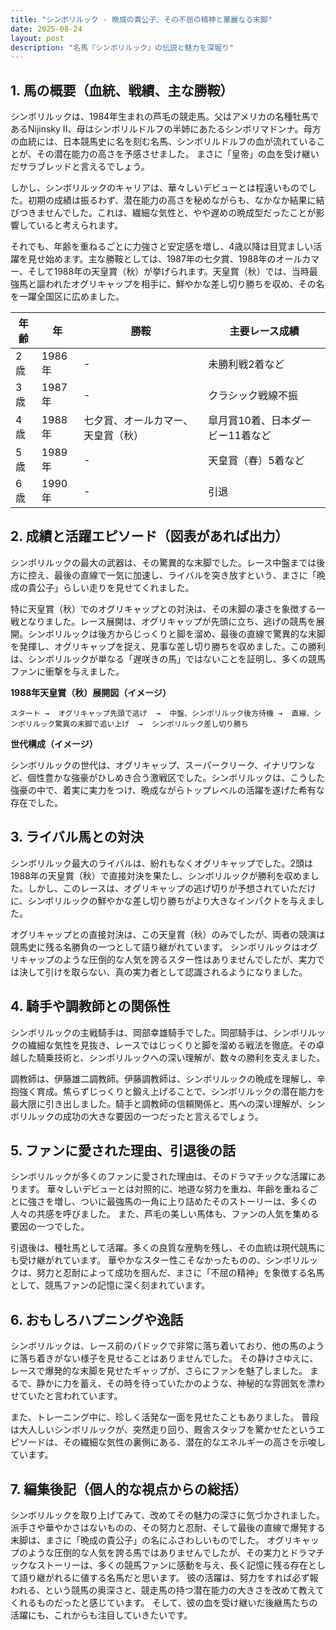 ```yaml
---
title: "シンボリルック - 晩成の貴公子、その不屈の精神と華麗なる末脚"
date: 2025-08-24
layout: post
description: "名馬『シンボリルック』の伝説と魅力を深堀り"
---
```


## 1. 馬の概要（血統、戦績、主な勝鞍）

シンボリルックは、1984年生まれの芦毛の競走馬。父はアメリカの名種牡馬であるNijinsky II、母はシンボリルドルフの半姉にあたるシンボリマドンナ。母方の血統には、日本競馬史に名を刻む名馬、シンボリルドルフの血が流れていることが、その潜在能力の高さを予感させました。  まさに「皇帝」の血を受け継いだサラブレッドと言えるでしょう。

しかし、シンボリルックのキャリアは、華々しいデビューとは程遠いものでした。初期の成績は振るわず、潜在能力の高さを秘めながらも、なかなか結果に結びつきませんでした。これは、繊細な気性と、やや遅めの晩成型だったことが影響していると考えられます。

それでも、年齢を重ねるごとに力強さと安定感を増し、4歳以降は目覚ましい活躍を見せ始めます。主な勝鞍としては、1987年の七夕賞、1988年のオールカマー、そして1988年の天皇賞（秋）が挙げられます。天皇賞（秋）では、当時最強馬と謳われたオグリキャップを相手に、鮮やかな差し切り勝ちを収め、その名を一躍全国区に広めました。

| 年齢 | 年 | 勝鞍 | 主要レース成績 |
|---|---|---|---|
| 2歳 | 1986年 |  - |  未勝利戦2着など |
| 3歳 | 1987年 | - |  クラシック戦線不振 |
| 4歳 | 1988年 | 七夕賞、オールカマー、天皇賞（秋） |  皐月賞10着、日本ダービー11着など |
| 5歳 | 1989年 | - |  天皇賞（春）5着など |
| 6歳 | 1990年 | - |  引退 |


## 2. 成績と活躍エピソード（図表があれば出力）

シンボリルックの最大の武器は、その驚異的な末脚でした。レース中盤までは後方に控え、最後の直線で一気に加速し、ライバルを突き放すという、まさに「晩成の貴公子」らしい走りを見せてくれました。

特に天皇賞（秋）でのオグリキャップとの対決は、その末脚の凄さを象徴する一戦となりました。レース展開は、オグリキャップが先頭に立ち、逃げの競馬を展開。シンボリルックは後方からじっくりと脚を溜め、最後の直線で驚異的な末脚を発揮し、オグリキャップを捉え、見事な差し切り勝ちを収めました。この勝利は、シンボリルックが単なる「遅咲きの馬」ではないことを証明し、多くの競馬ファンに衝撃を与えました。

**1988年天皇賞（秋）展開図（イメージ）**

```
スタート →  オグリキャップ先頭で逃げ  →  中盤、シンボリルック後方待機 →  直線、シンボリルック驚異の末脚で追い上げ  →  シンボリルック差し切り勝ち
```

**世代構成（イメージ）**

シンボリルックの世代は、オグリキャップ、スーパークリーク、イナリワンなど、個性豊かな強豪がひしめき合う激戦区でした。シンボリルックは、こうした強豪の中で、着実に実力をつけ、晩成ながらトップレベルの活躍を遂げた希有な存在でした。


## 3. ライバル馬との対決

シンボリルック最大のライバルは、紛れもなくオグリキャップでした。2頭は1988年の天皇賞（秋）で直接対決を果たし、シンボリルックが勝利を収めました。しかし、このレースは、オグリキャップの逃げ切りが予想されていただけに、シンボリルックの鮮やかな差し切り勝ちがより大きなインパクトを与えました。

オグリキャップとの直接対決は、この天皇賞（秋）のみでしたが、両者の競演は競馬史に残る名勝負の一つとして語り継がれています。  シンボリルックはオグリキャップのような圧倒的な人気を誇るスター性はありませんでしたが、実力では決して引けを取らない、真の実力者として認識されるようになりました。


## 4. 騎手や調教師との関係性

シンボリルックの主戦騎手は、岡部幸雄騎手でした。岡部騎手は、シンボリルックの繊細な気性を見抜き、レースではじっくりと脚を溜める戦法を徹底。その卓越した騎乗技術と、シンボリルックへの深い理解が、数々の勝利を支えました。

調教師は、伊藤雄二調教師。伊藤調教師は、シンボリルックの晩成を理解し、辛抱強く育成。焦らずじっくりと鍛え上げることで、シンボリルックの潜在能力を最大限に引き出しました。騎手と調教師の信頼関係と、馬への深い理解が、シンボリルックの成功の大きな要因の一つだったと言えるでしょう。


## 5. ファンに愛された理由、引退後の話

シンボリルックが多くのファンに愛された理由は、そのドラマチックな活躍にあります。  華々しいデビューとは対照的に、地道な努力を重ね、年齢を重ねるごとに強さを増し、ついに最強馬の一角に上り詰めたそのストーリーは、多くの人々の共感を呼びました。  また、芦毛の美しい馬体も、ファンの人気を集める要因の一つでした。

引退後は、種牡馬として活躍。多くの良質な産駒を残し、その血統は現代競馬にも受け継がれています。  華やかなスター性こそなかったものの、シンボリルックは、努力と忍耐によって成功を掴んだ、まさに「不屈の精神」を象徴する名馬として、競馬ファンの記憶に深く刻まれています。


## 6. おもしろハプニングや逸話

シンボリルックは、レース前のパドックで非常に落ち着いており、他の馬のように落ち着きがない様子を見せることはありませんでした。  その静けさゆえに、レースで爆発的な末脚を見せたギャップが、さらにファンを魅了しました。  まるで、静かに力を蓄え、その時を待っていたかのような、神秘的な雰囲気を漂わせていたと言われています。

また、トレーニング中に、珍しく活発な一面を見せたこともありました。  普段は大人しいシンボリルックが、突然走り回り、厩舎スタッフを驚かせたというエピソードは、その繊細な気性の裏側にある、潜在的なエネルギーの高さを示唆しています。


## 7. 編集後記（個人的な視点からの総括）

シンボリルックを取り上げてみて、改めてその魅力の深さに気づかされました。  派手さや華やかさはないものの、その努力と忍耐、そして最後の直線で爆発する末脚は、まさに「晩成の貴公子」の名にふさわしいものでした。  オグリキャップのような圧倒的な人気を誇る馬ではありませんでしたが、その実力とドラマチックなストーリーは、多くの競馬ファンに感動を与え、長く記憶に残る存在として語り継がれるに値する名馬だと思います。  彼の活躍は、努力をすれば必ず報われる、という競馬の奥深さと、競走馬の持つ潜在能力の大きさを改めて教えてくれるものだったと感じています。  そして、彼の血を受け継いだ後継馬たちの活躍にも、これからも注目していきたいです。
